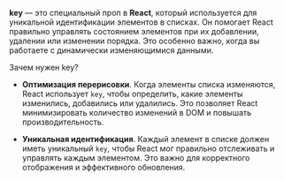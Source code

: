 **key** — это специальный проп в **React**, который используется для уникальной идентификации элементов в списках. Он помогает React правильно управлять состоянием элементов при их добавлении, удалении или изменении порядка. Это особенно важно, когда вы работаете с динамически изменяющимися данными.

Зачем нужен key?
- **Оптимизация перерисовки**. Когда элементы списка изменяются, React использует `key`, чтобы определить, какие элементы изменились, добавились или удалились. Это позволяет React минимизировать количество изменений в DOM и повышать производительность.
    
- **Уникальная идентификация**. Каждый элемент в списке должен иметь уникальный `key`, чтобы React мог правильно отслеживать и управлять каждым элементом. Это важно для корректного отображения и эффективного обновления.